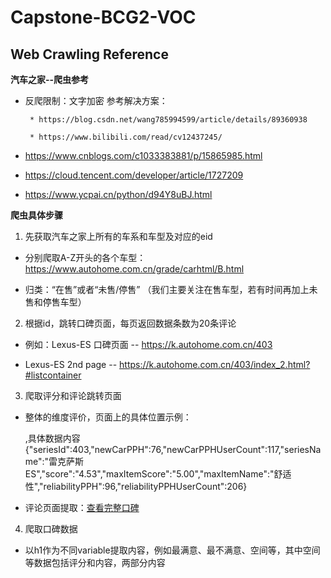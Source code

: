 # Capstone-BCG2-VOC


## Web Crawling Reference

**汽车之家--爬虫参考**

* 反爬限制：文字加密
      参考解决方案：

       * https://blog.csdn.net/wang785994599/article/details/89360938 
       
       * https://www.bilibili.com/read/cv12437245/ 

* https://www.cnblogs.com/c1033383881/p/15865985.html

* https://cloud.tencent.com/developer/article/1727209

* https://www.ycpai.cn/python/d94Y8uBJ.html

**爬虫具体步骤**
1. 先获取汽车之家上所有的车系和车型及对应的eid

  * 分别爬取A-Z开头的各个车型：https://www.autohome.com.cn/grade/carhtml/B.html
  
  * 归类：“在售”或者“未售/停售” （我们主要关注在售车型，若有时间再加上未售和停售车型）


2. 根据id，跳转口碑页面，每页返回数据条数为20条评论
  
  * 例如：Lexus-ES 口碑页面 -- https://k.autohome.com.cn/403
  
  * Lexus-ES 2nd page -- https://k.autohome.com.cn/403/index_2.html?#listcontainer
  

3. 爬取评分和评论跳转页面
  * 整体的维度评价，页面上的具体位置示例：<div class="score_score__f68lA">,具体数据内容{"seriesId":403,"newCarPPH":76,"newCarPPHUserCount":117,"seriesName":"雷克萨斯ES","score":"4.53","maxItemScore":"5.00","maxItemName":"舒适性","reliabilityPPH":96,"reliabilityPPHUserCount":206}

  * 评论页面提取：<a target="_blank" href="https://k.autohome.com.cn/detail/view_01ggp29g916gv3cc1p70t00000.html#pvareaid=2112108" rel="noreferrer">查看完整口碑<i class="list_arrow_right__EtpQA list_icon__aL4pn"></i></a>

4. 爬取口碑数据

  * 以h1作为不同variable提取内容，例如最满意、最不满意、空间等，其中空间等数据包括评分和内容，两部分内容

